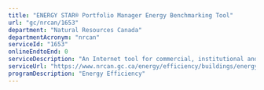 ```yaml
---
title: "ENERGY STAR® Portfolio Manager Energy Benchmarking Tool"
url: "gc/nrcan/1653"
department: "Natural Resources Canada"
departmentAcronym: "nrcan"
serviceId: "1653"
onlineEndtoEnd: 0
serviceDescription: "An Internet tool for commercial, institutional and multi-unit residential building owners and managers.  They can track their buildings' energy consumption over time, and for some building types, they can compare their energy consumption performance to similar buildings in Canada"
serviceUrl: "https://www.nrcan.gc.ca/energy/efficiency/buildings/energy-benchmarking/3693"
programDescription: "Energy Efficiency"
---
```


